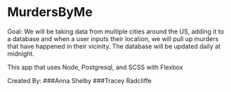 # MurdersByMe

Goal: We will be taking data from multiple cities around the US, adding it to a database and when a user inputs their location, we will pull up murders that have happened in their vicinity. The database will be updated daily at midnight.

This app that uses Node, Postgresql, and SCSS with Flexbox

Created By:
###Anna Shelby
###Tracey Radcliffe
